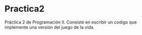 # Practica2
Práctica 2 de Programación II. Consiste en escribir un codigo que implemente una versión del juego de la vida.
